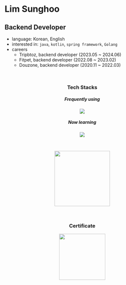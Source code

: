 # Lim Sunghoo

## Backend Developer

- language: Korean, English
- interested in: `java`, `kotlin`, `spring framework`, `Golang`
- careers
  - Tripbtoz, backend developer (2023.05 ~ 2024.06)
  - Fitpet, backend developer (2022.08 ~ 2023.02)
  - Douzone, backend developer (2020.11 ~ 2022.03)

<br/>

<h3 align="center"><b>Tech Stacks</b></h3>
<h5 align="center"><b>Frequently using</b></h5>
<p align="center">
    <a href="https://skillicons.dev">
        <img src="https://skillicons.dev/icons?i=java,spring,hibernate,mysql,aws,py,linux,kafka,go,docker&theme=light&perline=5"/>
    </a>
</p>


<h5 align="center"><b>Now learning</b></h5>
<p align="center">
    <a href="https://skillicons.dev">
        <img src="https://skillicons.dev/icons?i=kotlin,vim,typescript,react,nextjs&theme=light&perline=5"/>
    </a>
</p>

<br/>

<p align="center">
<a href="https://github.com/hugehoo">
    <img align="center" style="height:180px" src="https://github-readme-stats.vercel.app/api/top-langs/?username=hugehoo&layout=compact&theme=graywhite&hide_border=false" />
</a> 
</p>

<br/>

<h3 align="center"><b>Certificate</b></h3>
<p align="center">
    <a href="https://www.credly.com/badges/102a07f8-b57d-4621-87d9-59aaf3d96238/linked_in_profile">
        <img src="https://github.com/hugehoo/hugehoo/assets/92839864/ed992ba0-d6b6-4b45-a31b-dff2b4cdd002"
             width="150" height="150"/>
    </a>
</p>
